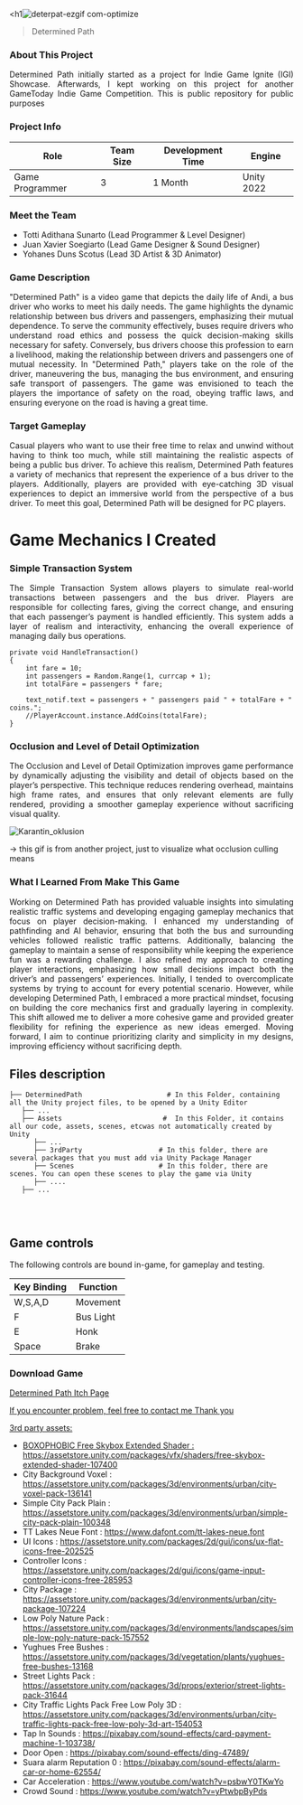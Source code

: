 
<h1![deterpat-ezgif com-optimize](https://github.com/user-attachments/assets/87fe5f90-18ca-4c3b-8acf-c71fcc12c9cb)
>Determined Path</h1>

<h3>About This Project</h3>
<p align="justify">Determined Path initially started as a project for Indie Game Ignite (IGI) Showcase. Afterwards, I kept working on this project for another GameToday Indie Game Competition.
This is public repository for public purposes</p>

<h3>Project Info</h3>

| **Role** | **Team Size** | **Development Time** | **Engine** |
|----------|---------------|---------------------|------------|
| Game Programmer | 3 | 1 Month | Unity 2022 |

<h3>Meet the Team</h3>

- Totti Adithana Sunarto (Lead Programmer & Level Designer)
- Juan Xavier Soegiarto (Lead Game Designer & Sound Designer)
- Yohanes Duns Scotus (Lead 3D Artist & 3D Animator)

<h3>Game Description</h3>
<p align="justify">"Determined Path" is a video game that depicts the daily life of Andi, a bus driver who works to meet his daily needs. 
The game highlights the dynamic relationship between bus drivers and passengers, emphasizing their mutual dependence. 
To serve the community effectively, buses require drivers who understand road ethics and possess the quick decision-making skills necessary for safety. 
Conversely, bus drivers choose this profession to earn a livelihood, making the relationship between drivers and passengers one of mutual necessity. 
In "Determined Path," players take on the role of the driver, maneuvering the bus, managing the bus environment, and ensuring safe transport of passengers. 
The game was envisioned to teach the players the importance of safety on the road, obeying traffic laws, and ensuring everyone on the road is having a great time.
</p>

<h3>Target Gameplay</h3>
<p align="justify">Casual players who want to use their free time to relax and unwind without having to think too much, while still maintaining the realistic aspects of being a public bus driver. 
To achieve this realism, Determined Path features a variety of mechanics that represent the experience of a bus driver to the players. Additionally, players are provided with eye-catching 
3D visual experiences to depict an immersive world from the perspective of a bus driver. To meet this goal, Determined Path will be designed for PC players.</p>

# Game Mechanics I Created
<h3>Simple Transaction System</h3>
<p align="justify">The Simple Transaction System allows players to simulate real-world transactions between passengers and the bus driver. Players are responsible for collecting fares, giving the correct change, and ensuring that each passenger’s payment is handled efficiently. This system adds a layer of realism and interactivity, enhancing the overall experience of managing daily bus operations.</p>

```
private void HandleTransaction()
{
    int fare = 10;  
    int passengers = Random.Range(1, currcap + 1);  
    int totalFare = passengers * fare;

    text_notif.text = passengers + " passengers paid " + totalFare + " coins.";
    //PlayerAccount.instance.AddCoins(totalFare);  
}
```

<h3>Occlusion and Level of Detail Optimization</h3>
<p align="justify">The Occlusion and Level of Detail Optimization improves game performance by dynamically adjusting the visibility and detail of objects based on the player’s perspective. This technique reduces rendering overhead, maintains high frame rates, and ensures that only relevant elements are fully rendered, providing a smoother gameplay experience without sacrificing visual quality.</p>

![Karantin_oklusion](https://github.com/user-attachments/assets/483ce7e5-308f-4f3d-84b5-d24c6c8ec178)

-> this gif is from another project, just to visualize what occlusion culling means

<h3>What I Learned From Make This Game</h3>
<p align="justify">Working on Determined Path has provided valuable insights into simulating realistic traffic systems and developing engaging gameplay mechanics that focus on player decision-making. I enhanced my understanding of pathfinding and AI behavior, ensuring that both the bus and surrounding vehicles followed realistic traffic patterns. Additionally, balancing the gameplay to maintain a sense of responsibility while keeping the experience fun was a rewarding challenge. I also refined my approach to creating player interactions, emphasizing how small decisions impact both the driver’s and passengers’ experiences. Initially, I tended to overcomplicate systems by trying to account for every potential scenario. However, while developing Determined Path, I embraced a more practical mindset, focusing on building the core mechanics first and gradually layering in complexity. This shift allowed me to deliver a more cohesive game and provided greater flexibility for refining the experience as new ideas emerged. Moving forward, I aim to continue prioritizing clarity and simplicity in my designs, improving efficiency without sacrificing depth.</p>

## Files description

```
├── DeterminedPath                     # In this Folder, containing all the Unity project files, to be opened by a Unity Editor
   ├── ...
   ├── Assets                         #  In this Folder, it contains all our code, assets, scenes, etcwas not automatically created by Unity
      ├── ...
      ├── 3rdParty                   # In this folder, there are several packages that you must add via Unity Package Manager
      ├── Scenes                     # In this folder, there are scenes. You can open these scenes to play the game via Unity
      ├── ....
   ├── ...
      
```
<br>

## Game controls

The following controls are bound in-game, for gameplay and testing.

| Key Binding       | Function          |
| ----------------- | ----------------- |
| W,S,A,D          | Movement|
| F           | Bus Light |
| E           | Honk |
| Space          | Brake |

<h3>Download Game</h3>
<p width="500px" align="left"><a href="https://juan-xavier.itch.io/determined-path">Determined Path Itch Page</p>

If you encounter problem, feel free to contact me
Thank you

3rd party assets:
- BOXOPHOBIC Free Skybox Extended Shader : https://assetstore.unity.com/packages/vfx/shaders/free-skybox-extended-shader-107400
- City Background Voxel : https://assetstore.unity.com/packages/3d/environments/urban/city-voxel-pack-136141
- Simple City Pack Plain : https://assetstore.unity.com/packages/3d/environments/urban/simple-city-pack-plain-100348
- TT Lakes Neue Font : https://www.dafont.com/tt-lakes-neue.font
- UI Icons : https://assetstore.unity.com/packages/2d/gui/icons/ux-flat-icons-free-202525
- Controller Icons : https://assetstore.unity.com/packages/2d/gui/icons/game-input-controller-icons-free-285953
- City Package : https://assetstore.unity.com/packages/3d/environments/urban/city-package-107224
- Low Poly Nature Pack : https://assetstore.unity.com/packages/3d/environments/landscapes/simple-low-poly-nature-pack-157552
- Yughues Free Bushes : https://assetstore.unity.com/packages/3d/vegetation/plants/yughues-free-bushes-13168
- Street Lights Pack : https://assetstore.unity.com/packages/3d/props/exterior/street-lights-pack-31644
- City Traffic Lights Pack Free Low Poly 3D : https://assetstore.unity.com/packages/3d/environments/urban/city-traffic-lights-pack-free-low-poly-3d-art-154053
- Tap In Sounds : https://pixabay.com/sound-effects/card-payment-machine-1-103738/
- Door Open : https://pixabay.com/sound-effects/ding-47489/
- Suara alarm Reputation 0 : https://pixabay.com/sound-effects/alarm-car-or-home-62554/
- Car Acceleration : https://www.youtube.com/watch?v=psbwY0TKwYo
- Crowd Sound : https://www.youtube.com/watch?v=yPtwbpByPds
